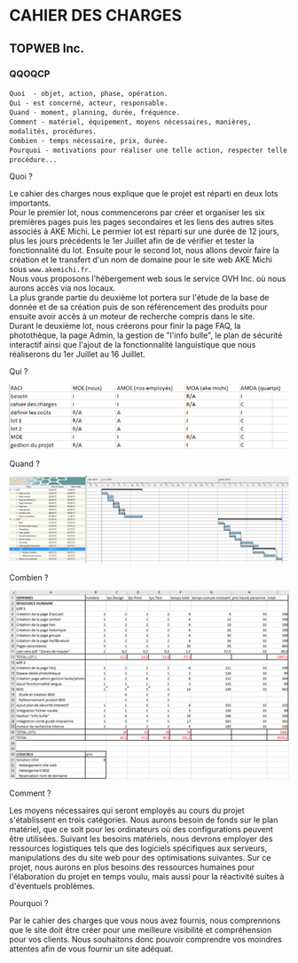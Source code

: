 # CAHIER DES CHARGES

## TOPWEB Inc.

### QQOQCP  

`Quoi  - objet, action, phase, opération.`  
`Qui - est concerné, acteur, responsable.`  
`Quand - moment, planning, durée, fréquence.`  
`Comment - matériel, équipement, moyens nécessaires, manières, modalités, procédures.`  
`Combien - temps nécessaire, prix, durée.`  
`Pourquoi - motivations pour réaliser une telle action, respecter telle procédure...`  

  Quoi ?  
    
Le cahier des charges nous explique que le projet est réparti en deux lots importants.  
Pour le premier lot, nous commencerons par créer et organiser les six premières pages puis les pages secondaires et les liens des autres sites associés à AKE Michi. Le permier lot est réparti sur une durée de 12 jours, plus les jours précédents le 1er Juillet afin de de vérifier et tester la fonctionnalité du lot.
Ensuite pour le second lot, nous allons devoir faire la création et le transfert d'un nom de domaine pour le site web AKE Michi sous `www.akemichi.fr`.  
Nous vous proposons l'hébergement web sous le service OVH Inc. où nous aurons accès via nos locaux.  
La plus grande partie du deuxième lot portera sur l'étude de la base de donnée et de sa création puis de son référencement des produits pour ensuite avoir accès à un moteur de recherche compris dans le site.  
Durant le deuxième lot, nous créerons pour finir la page FAQ, la photothèque, la page Admin, la gestion de "l'info bulle", le plan de sécurité interactif ainsi que l'ajout de la fonctionnalité languistique que nous réaliserons du 1er Juillet au 16 Juillet. 
  
  Qui ?
  
![RACI](./images/raci.PNG)  
  
  Quand ?
  
![GANNT](./images/gannt.PNG)

  Combien ?  

![scores](./images/tableaucout.PNG)  
  
  Comment ?
    
Les moyens nécessaires qui seront employés au cours du projet s'établissent en trois catégories. 
Nous aurons besoin de fonds sur le plan matériel, que ce soit pour les ordinateurs où des configurations peuvent être utilisées.
Suivant les besoins matériels, nous devrons employer des ressources logistiques tels que des logiciels spécifiques aux serveurs, manipulations des du site web pour des optimisations suivantes.
Sur ce projet, nous aurons en plus besoins des ressources humaines pour l'élaboration du projet en temps voulu, mais aussi pour la réactivité suites à d'éventuels problèmes.

  Pourquoi ?
    
Par le cahier des charges que vous nous avez fournis, nous comprennons que le site doit être créer pour une meilleure visibilité et compréhension pour vos clients. Nous souhaitons donc pouvoir comprendre vos moindres attentes afin de vous fournir un site adéquat.